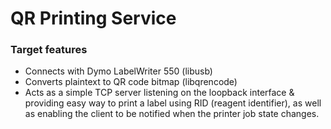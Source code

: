 # QR Printing Service
### Target features
- Connects with Dymo LabelWriter 550 (libusb)
- Converts plaintext to QR code bitmap (libqrencode)
- Acts as a simple TCP server listening on the loopback interface & providing easy way to print a label using RID (reagent identifier), as well as enabling the client to be notified when the printer job state changes.